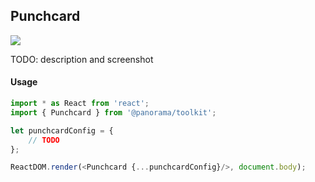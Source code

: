 ## Punchcard

<a href='./Punchcard.jsx'><img src='https://cdn0.iconfinder.com/data/icons/feather/96/circle-check-32.png'></a>

TODO: description and screenshot


#### Usage
```js
import * as React from 'react';
import { Punchcard } from '@panorama/toolkit';

let punchcardConfig = {
	// TODO
};

ReactDOM.render(<Punchcard {...punchcardConfig}/>, document.body);
```
